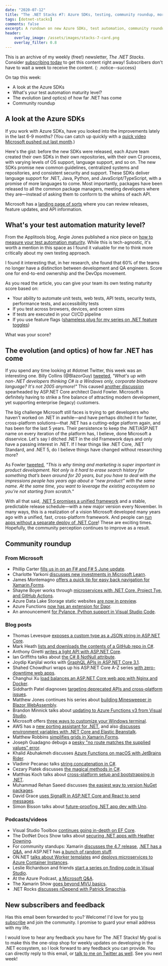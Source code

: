 ```yaml
---
date: "2020-07-12"
title: "The .NET Stacks #7: Azure SDKs, testing, community roundup, more!"
tags: [dotnet-stacks]
comments: false
excerpt: A rundown on new Azure SDKs, test automation, community roundup, and more!
header:
    overlay_image: /assets/images/stacks-7-card.png
    overlay_filter: 0.8
---
```


This is an archive of my weekly (free!) newsletter, *The .NET Stacks*. Consider [subscribing today](https://dotnetstacks.com) to get this content right away! Subscribers don't have to wait a week to receive the content.
{: .notice--success}

On tap this week:

- A look at the Azure SDKs
- What's your test automation maturity level?
- The evolution (and optics) of how far .NET has come
- Community roundup

## A look at the Azure SDKs

If you work with Azure SDKs, have you looked into the improvements lately in the last 6-9 months? (You can catch up quickly with a [quick video Microsoft pushed out last month](https://www.youtube.com/watch?v=38RYIx7a2M4).)

Here's the gist: before the new SDKs were released, each Azure team created their own SDKs in their own repositories, with their own CI process, with varying levels of OS support, language support, and so on. The new SDKs promise new common guidelines, centralized systems and repositories, and consistent security and support. These SDKs deliver language support for .NET, Java, Python, and JavaScript/TypeScript, with a promise of more languages to come. Most importantly, packages have been released to all the common package managers, meeting developers where they are—instead of asking them to conform to the whims of each API.

Microsoft has a [landing page of sorts](https://azure.github.io/azure-sdk/) where you can review releases, feature updates, and API information.

## What's your test automation maturity level?

From the Applitools blog, Angie Jones published a nice piece on [how to measure your test automation maturity](https://applitools.com/blog/measure-your-test-automation-maturity). While this is tech-agnostic, it's worth a mention in this space as I found it valuable for me to think more critically about my own testing approach. 

I found it interesting that, in her research, she found that 60% of the teams no longer have a distinction between development and QA engineers. Score one for end-to-end ownership and the DevOps movement.

As you read the article, you can give your team its own testing maturity score based on:

- Your ability to automate unit tests, web tests, API tests, security tests, performance tests, and accessibility tests
- If you test across browsers, devices, and screen sizes
- If tests are executed in your CI/CD pipeline
- If you use feature flags ([shameless plug for my series on .NET feature toggles](https://daveabrock.com/2020/05/24/introducing-feature-management-copy))

What was your score?

## The evolution (and optics) of how far .NET has come

If you spend any time looking at #dotnet Twitter, this week was an interesting one. Billy Collins (@BlazorGuy) [tweeted](https://twitter.com/BlazorGuy/status/1279092538490736640), *"What's up with non-.NET developers thinking C# is a Windows only, corporate bloatware language? It's not 2005 anymore!"* This caused [another discussion](https://twitter.com/davidfowl/status/1279538339780063232) spearheaded by ASP.NET Core architect David Fowler. Microsoft is definitely having to strike a fine balance of attracting modern development, yet supporting enterprise (legacy) customers.

The big challenge Microsoft still faces is trying to get developers who haven't worked on .NET in awhile—and have perhaps ditched it for faster, cross-platform solutions—that .NET has a cutting-edge platform again, and has been for the last 5 years. Their persistence to keep the .NET/ASP.NET name on every iteration of the platform has, I believe, done Microsoft a disservice. Let's say I ditched .NET in the old Framework days and only have a passing interest in .NET. If I hear things like .NET Core, .NET Standard, and .NET 5, do I believe things have changed without researching more?

As Fowler [tweeted](https://twitter.com/davidfowl/status/1279545670894936065), *"This is why timing and marketing is super important in product development. Not only is it hard to erase search history for something that’s been around for 20 years, but you have to deal with the impressions people has years ago about a “new product” with the same name. At the same time, you want to leverage the existing ecosystem so you’re not starting from scratch."*

With all that said, [.NET 5 promises a unified framework](https://devblogs.microsoft.com/dotnet/introducing-net-5/) and a stable, predictable release schedule—with a new major version every November. In many ways, this is a realization of a vision Microsoft developed many years ago with a unified, fast, cross-platform framework. And people can [run apps without a separate deploy of .NET Core](https://github.com/dotnet/runtime/issues/36590)! These are exciting times. Hopefully, the community perception continues to improve as a result.

## Community roundup

### From Microsoft

- Phillip Carter [fills us in on an F# and F# 5 June update](https://devblogs.microsoft.com/dotnet/f-5-and-f-tools-update-for-june/).
- Charlotte Yarkoni [discusses new investments in Microsoft Learn](https://blogs.microsoft.com/blog/2020/07/01/skilling-for-the-future-new-investments-in-microsoft-learn/).
- James Montemagno [offers a quick tip for easy back navigation for Xamarin.Forms](https://devblogs.microsoft.com/xamarin/xamarin-forms-shell-back-navigation/).
- Shayne Boyer works through [microservices with .NET Core, Project Tye, and GitHub Actions](https://techcommunity.microsoft.com/t5/apps-on-azure/building-a-path-to-success-for-microservices-and-net-core/ba-p/1502270).
- Azure Data Lake Storage static websites [are now in preview](https://azure.microsoft.com/en-us/updates/static-website-for-azure-data-lake-storage-now-in-public-preview/).
- Azure Functions [now has an extension for Dapr](https://cloudblogs.microsoft.com/opensource/2020/07/01/announcing-azure-functions-extension-for-dapr/).
- An announcement [for Pylance, Python support in Visual Studio Code](https://devblogs.microsoft.com/python/announcing-pylance-fast-feature-rich-language-support-for-python-in-visual-studio-code/).

### Blog posts

- Thomas Levesque [exposes a custom type as a JSON string in ASP.NET Core](https://thomaslevesque.com/2020/06/27/exposing-custom-type-as-json-string-in-asp-net-core-api/).
- Mark Heath [lists and downloads the contents of a GitHub repo in C#](https://markheath.net/post/list-and-download-github-repo-cs).
- Anthony Giretti [writes a light API with ASP.NET Core](https://anthonygiretti.com/2020/06/29/nano-services-with-asp-net-core-or-how-to-build-a-light-api/).
- Ian Griffiths talks about [the C# 8 NotNull attribute](https://endjin.com/blog/2020/06/dotnet-csharp-8-nullable-references-notnull).
- Joydip Kanjilal works with [GraphQL APIs in ASP.NET Core 3.1](https://www.red-gate.com/simple-talk/dotnet/net-development/building-and-consuming-graphql-api-in-asp-net-core-3-1/).
- Shahed Chowdhuri wraps up his ASP.NET Core A-Z series [with zero-downtime web apps](https://wakeupandcode.com/zero-downtime-web-apps-for-asp-net-core-3-1/).
- Changhui Xu [load balances an ASP.NET Core web app with Nginx and Docker](https://codeburst.io/load-balancing-an-asp-net-core-web-app-using-nginx-and-docker-66753eb08204).
- Siddharth Patel diagnoses [targeting deprecated APIs and cross-platform issues](https://www.techblogcity.com/2020/06/27/net-api-analyzer-targeting-deprecated-apis-and-cross-platform-issues/).
- Matthew Jones continues his series about [building Minesweeper in Blazor WebAssembly](https://exceptionnotfound.net/minesweeper-in-blazor-webassembly-part-2-the-blazor-component/).
- Brandon Minnick talks about [updating to Azure Functions v3 from Visual Studio](https://techcommunity.microsoft.com/t5/apps-on-azure/updating-to-azure-functions-v3-in-visual-studio/ba-p/1499785).
- Microsoft offers [three ways to customize your Windows terminal](https://blogs.windows.com/windowsdeveloper/2020/06/30/3-ways-to-customize-your-windows-terminal/?WT.mc_id=DX_MVP4025064).
- AWS has a [new porting assistant for .NET](https://aws.amazon.com/blogs/aws/announcing-the-porting-assistant-for-net), and also [discusses environment variables with .NET Core and Elastic Beanstalk](https://aws.amazon.com/blogs/developer/environment-variables-with-net-core-and-elastic-beanstalk/).
- Matthew Robbins [simplifies grids in Xamarin.Forms](https://www.mfractor.com/blogs/news/simplifying-grids-in-xamarin-forms).
- Joseph Guadagno debugs a [pesky "no route matches the supplied values" error](https://www.josephguadagno.net/2020/07/01/no-route-matches-the-supplied-values).
- Khalid Abuhakmeh discusses [Azure Functions on macOS with JetBrains Rider](https://khalidabuhakmeh.com/azure-functions-on-macos-with-jetbrains-rider).
- Vladimir Pecanac talks [string concatenation in C#](https://code-maze.com/different-ways-concatenate-strings-csharp/).
- Cezary Piatek discusses [the magical methods in C#](https://cezarypiatek.github.io/post/methods-with-special-signature/).
- Matthias Koch talks about [cross-platform setup and bootstrapping in .NET](https://ithrowexceptions.com/2020/07/01/road-to-cross-platform-setup-and-bootstrapping-in-dotnet.html).
- Muhammad Rehan Saeed discusses [the easiest way to version NuGet packages](https://rehansaeed.com/the-easiest-way-to-version-nuget-packages/).
- David Grace [uses SignalR in ASP.NET Core and React to send messages](https://www.roundthecode.com/dotnet/using-signalr-in-asp-net-core-react-to-send-messages).
- Simon Bisson talks about [future-proofing .NET app dev with Uno](https://www.roundthecode.com/dotnet/using-signalr-in-asp-net-core-react-to-send-messages).

### Podcasts/videos

- Visual Studio Toolbox [continues going in-depth on EF Core](https://channel9.msdn.com/Shows/Visual-Studio-Toolbox/Entity-Framework-Core-In-Depth-Part-6).
- The DotNet Docs Show talks about [securing .NET apps with Heather Downing](https://www.youtube.com/watch?v=GY5SQMYN_9o).
- For community standups: Xamarin [discusses the 4.7 release](https://www.youtube.com/watch?v=FZmPwX1oRU8), [.NET has a Q&A](https://www.youtube.com/watch?v=PRbk13u_-Mg), and ASP.NET has [a bunch of random stuff](https://www.youtube.com/watch?v=EtJ8jkm6o1o).
- ON.NET [talks about Worker templates](https://channel9.msdn.com/Shows/On-NET/ASPNET-Core-Series-Getting-started-with-the-Worker-templates) and [deploys microservices to Azure Container Instances](https://channel9.msdn.com/Shows/On-NET/ASPNET-Core-Series-Deploying-your-Microservice-to-Azure-Container-Instances).
- Leslie Richardson and friends [start a series on finding code in Visual Studio](https://channel9.msdn.com/Shows/Visual-Studio-Toolbox/Finding-Code-Part-1).
- At the Azure Podcast, [a Microsoft Q&A](http://azpodcast.azurewebsites.net/post/Episode-336-Microsoft-QA1).
- The Xamarin Show [goes beyond MVU basics](https://channel9.msdn.com/Shows/XamarinShow/FSharp-Fabulous-Beyond-MVU-Basics).
- .NET Rocks [discusses nDepend with Patrick Smacchia](https://www.dotnetrocks.com/default.aspx?ShowNum=1694).

## New subscribers and feedback

Has this email been forwarded to you? Welcome! I'd love for you [to subscribe](https://www.dotnetstacks.com) and join the community. I promise to guard your email address with my life.

I would love to hear any feedback you have for The .NET Stacks! My goal is to make this the one-stop shop for weekly updates on developing in the .NET ecosystem, so I look forward to any feedback you can provide. You can directly reply to this email, or [talk to me on Twitter as well](https://www.dotnetstacks.com). See you next week!
